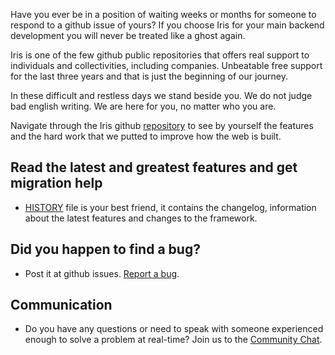 Have you ever be in a position of waiting weeks or months for someone to respond to a github issue of yours? If you choose Iris for your main backend development you will never be treated like a ghost again.

Iris is one of the few github public repositories that offers real support to individuals and collectivities, including companies. Unbeatable free support for the last three years and that is just the beginning of our journey.

In these difficult and restless days we stand beside you. We do not judge bad english writing. We are here for you, no matter who you are.

Navigate through the Iris github [repository](https://github.com/kataras/iris) to see by yourself the features and the hard work that we putted to improve how the web is built.

## Read the latest and greatest features and get migration help

* [HISTORY](https://github.com/kataras/iris/blob/master/HISTORY.md) file is your best friend, it contains the changelog, information about the latest features and changes to the framework.

## Did you happen to find a bug?

* Post it at github issues. [Report a bug](https://github.com/kataras/iris/issues).

## Communication

* Do you have any questions or need to speak with someone experienced enough to solve a problem at real-time? Join us to the [Community Chat](https://chat.iris-go.com).
